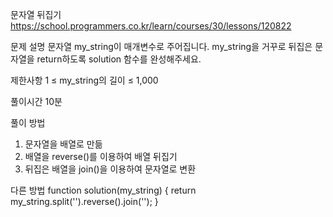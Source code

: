 문자열 뒤집기
https://school.programmers.co.kr/learn/courses/30/lessons/120822

문제 설명
문자열 my_string이 매개변수로 주어집니다. my_string을 거꾸로 뒤집은 문자열을 return하도록 solution 함수를 완성해주세요.

제한사항
1 ≤ my_string의 길이 ≤ 1,000

풀이시간
10분

풀이 방법

1. 문자열을 배열로 만듦
2. 배열을 reverse()를 이용하여 배열 뒤집기
3. 뒤집은 배열을 join()을 이용하여 문자열로 변환

다른 방법
function solution(my_string) {
return my_string.split('').reverse().join('');
}
